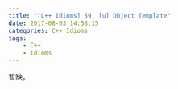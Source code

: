 ```yaml
---
title: "[C++ Idioms] 59. [u] Object Template"
date: 2017-08-03 14:58:15
categories: C++ Idioms
tags:
    - C++
    - Idioms
---
```

暂缺。